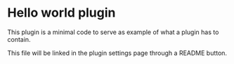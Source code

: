 Hello world plugin
===

This plugin is a minimal code to serve as example of what a plugin has to contain.

This file will be linked in the plugin settings page through a README button.